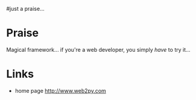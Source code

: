 #just a praise...

# Praise #

Magical framework... if you're a web developer, you simply _have_ to try it...

# Links #
  * home page http://www.web2py.com